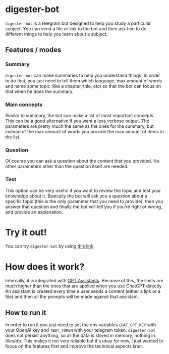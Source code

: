 # digester-bot
`digester-bot` is a telegram bot designed to help you study a particular subject. You can send a file or link to the bot and then ask him to do different things to help you learn about a subject.
## Features / modes
### Summary
`digester-bot` can make summaries to help you understand things. In order to do that, you just need to tell them which language, max amount of words and name some topic (like a chapter, title, etc) so that the bot can focus on that when he does the summary.
### Main concepts
Similar to summary, the bot can make a list of most important concepts. This can be a good alternative if you want a less verbose output. The parameters are pretty much the same as the ones for the summary, but instead of the max amount of words you provide the max amount of items in the list.
### Question
Of course you can ask a question about the content that you provided. No other parameters other than the question itself are needed.
### Test
This option can be very useful if you want to review the topic and test your knowledge about it. Basically the bot will ask you a question about a specific topic (this is the only parameter that you need to provide), then you answer that question and finally the bot will tell you if you're right or wrong, and provide an explanation.

# Try it out!
You can try `digester-bot` by using [this link](https://web.telegram.org/k/#@DigestAIBot).

# How does it work?
Internally, it is integrated with [GPT Assistants](https://platform.openai.com/docs/assistants/overview]). Because of this, the limits are much higher than the ones that are applied when you use ChatGPT directly. An assistant is created every time a user sends a content (either a link or a file) and then all the prompts will be made against that assistant. 

## How to run it
In order to run it you just need to set the env variables `CHAT_GPT_KEY` with your OpenAI key and `TBOT_TOKEN` with your telegram token. `digester-bot` does not persist anything, so all the data is stored in memory, nothing in files/db. This makes it not very reliable but it's okay for now, I just wanted to focus on the features first and improve the technical aspects later.

